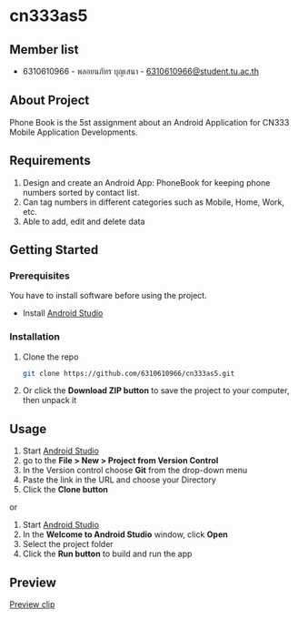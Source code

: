 # cn333as5

## Member list
* 6310610966 - พลอยนภัทร บุญเสนา - 6310610966@student.tu.ac.th

## About Project
Phone Book is the 5st assignment about an Android Application for CN333 Mobile Application Developments.

## Requirements
1. Design and create an Android App: PhoneBook for keeping phone numbers sorted by contact list.
2. Can tag numbers in different categories such as Mobile, Home, Work, etc.
3. Able to add, edit and delete data

## Getting Started

### Prerequisites
You have to install software before using the project.

* Install [Android Studio](https://developer.android.com/studio)

### Installation

1. Clone the repo
    ```sh
    git clone https://github.com/6310610966/cn333as5.git
    ```
2. Or click the **Download ZIP button** to save the project to your computer, then unpack it

## Usage

1. Start [Android Studio](https://developer.android.com/studio)
2. go to the **File > New > Project from Version Control**
3. In the Version control choose **Git** from the drop-down menu
4. Paste the link in the URL and choose your Directory
5. Click the **Clone button**

or 

1. Start [Android Studio](https://developer.android.com/studio)
2. In the **Welcome to Android Studio** window, click **Open**
3. Select the project folder
4. Click the **Run button** to build and run the app

## Preview

[Preview clip]()
